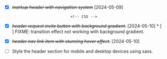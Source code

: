 * [X] ~~*markup header with navigation system*~~ [2024-05-09]


                                <!-- CSS -->
* [X] ~~*header request invite button with background gradient.*~~ [2024-05-10]
        * [ ] FIXME: transition effect not working with background gradient.
* [X] ~~*header nav link item with stunning hover effect.*~~ [2024-05-10] 
* [ ] Style the header section for mobile and desktop devices using sass.
